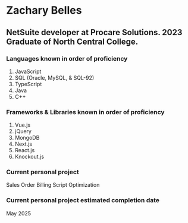 # Zachary Belles
## NetSuite developer at Procare Solutions. 2023 Graduate of North Central College.

### Languages known in order of proficiency
1. JavaScript
2. SQL (Oracle, MySQL, & SQL-92)
3. TypeScript
4. Java
5. C++

### Frameworks & Libraries known in order of proficiency
1. Vue.js
2. jQuery 
3. MongoDB
4. Next.js
5. React.js
6. Knockout.js

### Current personal project
Sales Order Billing Script Optimization

### Current personal project estimated completion date
May 2025

<!---
zmbelles/zmbelles is a ✨ special ✨ repository because its `README.md` (this file) appears on your GitHub profile.
You can click the Preview link to take a look at your changes.
--->
